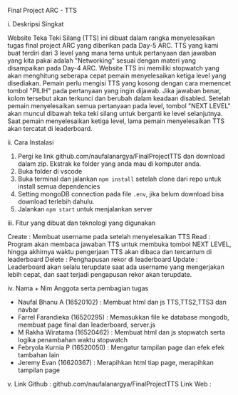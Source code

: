 Final Project ARC - TTS

i. Deskripsi Singkat

  Website  Teka Teki Silang (TTS) ini dibuat dalam rangka menyelesaikan tugas final project ARC yang diberikan pada Day-5 ARC. TTS yang kami buat terdiri dari 3 level yang mana  tema untuk pertanyaan dan jawaban yang kita pakai adalah "Networking" sesuai dengan materi yang disampaikan pada Day-4 ARC. Website TTS ini memiliki stopwatch yang akan menghitung seberapa cepat pemain menyelesaikan ketiga level yang disediakan. Pemain perlu mengisi TTS yang kosong dengan cara memencet tombol "PILIH" pada pertanyaan yang ingin dijawab. Jika jawaban benar, kolom tersebut akan terkunci dan berubah dalam keadaan disabled. Setelah pemain menyelesaikan semua pertanyaan pada level, tombol "NEXT LEVEL" akan muncul dibawah teka teki silang untuk berganti ke level selanjutnya. Saat pemain menyelesaikan ketiga level, lama pemain menyelesaikan TTS akan tercatat di leaderboard.
  
ii. Cara Instalasi
  1. Pergi ke link github.com/naufalanargya/FinalProjectTTS dan download dalam zip. Ekstrak ke folder yang anda mau di komputer anda.
  2. Buka folder di vscode
  3. Buka terminal dan jalankan ```npm install``` setelah clone dari repo untuk install semua dependencies
  4. Setting mongoDB connection pada file ```.env```, jika belum download bisa download terlebih dahulu.
  5. Jalankan ```npm start``` untuk menjalankan server

iii. Fitur yang dibuat dan teknologi yang digunakan

Create : Membuat username pada setelah menyelesaikan TTS
Read : Program akan membaca jawaban TTS untuk membuka tombol NEXT LEVEL, hingga akhirnya waktu pengerjaan TTS akan dibaca dan tercantum di leaderboard
Delete : Penghapusan rekor di leaderboard 
Update : Leaderboard akan selalu terupdate saat ada username yang mengerjakan lebih cepat, dan saat terjadi pengapusan rekor akan terupdate.

iv. Nama + Nim Anggota serta pembagian tugas

- Naufal Bhanu A (16520102) : Membuat html dan js TTS,TTS2,TTS3 dan navbar 
- Farrel Farandieka (16520295) : Memasukkan file ke database mongodb, membuat page final dan leaderboard, server.js
- M Rakha Wiratama (16520462) : Membuat html dan js stopwatch serta logika penambahan waktu stopwatch
- Febryola Kurnia P (16520050) : Mengatur tampilan page dan efek efek tambahan lain
- Jeremy Evan (16620367) : Merapihkan html tiap page, merapihkan tampilan page

v. Link
Github : github.com/naufalanargya/FinalProjectTTS
Link Web : 
